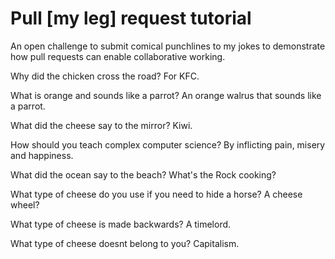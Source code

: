 # Pull [my leg] request tutorial
An open challenge to submit comical punchlines to my jokes to demonstrate how pull requests can enable collaborative working. 

Why did the chicken cross the road? 
For KFC.

What is orange and sounds like a parrot? 
An orange walrus that sounds like a parrot.

What did the cheese say to the mirror? 
Kiwi.

How should you teach complex computer science? 
By inflicting pain, misery and happiness.

What did the ocean say to the beach?
What's the Rock cooking?

What type of cheese do you use if you need to hide a horse?
A cheese wheel?

What type of cheese is made backwards?
A timelord.

What type of cheese doesnt belong to you?
Capitalism.
